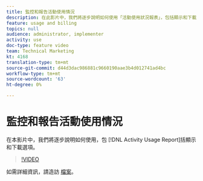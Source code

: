```yaml
---
title: 監控和報告活動使用情況
description: 在此影片中，我們將逐步說明如何使用「活動使用狀況報表」，包括顯示和下載選項。
feature: usage and billing
topics: null
audience: administrator, implementer
activity: use
doc-type: feature video
team: Technical Marketing
kt: 4168
translation-type: tm+mt
source-git-commit: d44d3dac986881c9660190aae3b4d012741ad4bc
workflow-type: tm+mt
source-wordcount: '63'
ht-degree: 0%

---
```



# 監控和報告活動使用情況

在本影片中，我們將逐步說明如何使用，包 [!DNL Activity Usage Report]括顯示和下載選項。

>[!VIDEO](https://video.tv.adobe.com/v/31443/?quality=12)

如需詳細資訊，請造訪 [檔案](https://docs.adobe.com/content/help/en/audience-manager/user-guide/features/administration/activity-usage-reporting.html)。
